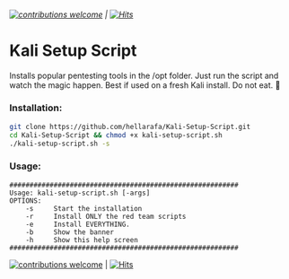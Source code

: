 ###### [![contributions welcome](https://img.shields.io/badge/contributions-welcome-brightgreen.svg?style=flat)](https://github.com/hellarafa/Kali-Setup-Script/issues) | [![Hits](http://hits.dwyl.com/{hellarafa}/{Kali-Setup-Script}.svg)](http://hits.dwyl.com/{hellarafa}/{Kali-Setup-Script})
# Kali Setup Script

Installs popular pentesting tools in the /opt folder. Just run the script and watch the magic happen. Best if used on a fresh Kali install. Do not eat. :100:

### Installation:
```bash
git clone https://github.com/hellarafa/Kali-Setup-Script.git
cd Kali-Setup-Script && chmod +x kali-setup-script.sh
./kali-setup-script.sh -s
```

### Usage:
```
#########################################################
Usage: kali-setup-script.sh [-args]
OPTIONS:
    -s     Start the installation
    -r     Install ONLY the red team scripts
    -e     Install EVERYTHING.
    -b     Show the banner
    -h     Show this help screen
#########################################################
```
[![contributions welcome](https://img.shields.io/badge/contributions-welcome-brightgreen.svg?style=flat)](https://github.com/hellarafa/Kali-Setup-Script/issues) | [![Hits](http://hits.dwyl.com/{hellarafa}/{Kali-Setup-Script}.svg)](http://hits.dwyl.com/{hellarafa}/{Kali-Setup-Script})


